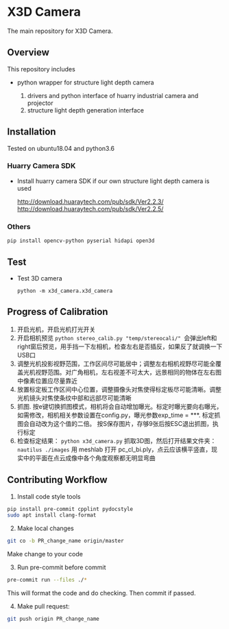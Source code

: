 # X3D Camera
The main repository for X3D Camera.

## Overview
This repository includes

- python wrapper for structure light depth camera

    1. drivers and python interface of huarry industrial camera and projector
    2. structure light depth generation interface


## Installation
Tested on ubuntu18.04 and python3.6

### Huarry Camera SDK
- Install huarry camera SDK if our own structure light depth camera is used

  http://download.huaraytech.com/pub/sdk/Ver2.2.3/
  http://download.huaraytech.com/pub/sdk/Ver2.2.5/

### Others

  ```
  pip install opencv-python pyserial hidapi open3d

  ```

## Test

- Test 3D camera
  ```
  python -m x3d_camera.x3d_camera
  ```

## Progress of Calibration

1. 开启光机，开启光机打光开关
2. 开启相机预览 ``python stereo_calib.py "temp/stereocali/" ``会弹出left和right窗后预览，用手挡一下左相机，检查左右是否插反，如果反了就调换一下USB口
3. 调整光机投影视野范围，工作区间尽可能居中；调整左右相机视野尽可能全覆盖光机视野范围。对广角相机，左右视差不可太大，远景相同的物体在左右图中像素位置应尽量靠近
4. 放置标定板工作区间中心位置，调整摄像头对焦使得标定板尽可能清晰。调整光机镜头对焦使条纹中部和远部尽可能清晰
5. 抓图. 按e键切换抓图模式，相机将会自动增加曝光。标定时曝光要向右曝光，如需修改，相机相关参数设置在config.py，曝光参数exp_time = ***. 标定抓图会自动改为这个值的二倍。
按S保存图片，存够9张后按ESC退出抓图，执行标定
6. 检查标定结果：
``python x3d_camera.py`` 抓取3D图，然后打开结果文件夹：
``nautilus ./images``
 用 meshlab 打开 pc_cl_bi.ply，点云应该横平竖直，现实中的平面在点云成像中各个角度观察都无明显弯曲


## Contributing Workflow
1. Install code style tools
```bash
pip install pre-commit cpplint pydocstyle
sudo apt install clang-format
```

2. Make local changes
```bash
git co -b PR_change_name origin/master
```

  Make change to your code

3. Run pre-commit before commit

```bash
pre-commit run --files ./*
```
  This will format the code and do checking. Then commit if passed.

4. Make pull request:
```bash
git push origin PR_change_name
```
